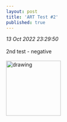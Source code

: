 ```yaml
---
layout: post
title: 'ART Test #2'
published: true
---
```

_13 Oct 2022 23:29:50_
<br>
<br>
2nd test - negative
<br>
<br>
<img src="https://drive.google.com/uc?export=view&id=1PA4v49VX443tQSMVWAyICeRGxgrGQtMl" alt="drawing" width="150"/>
